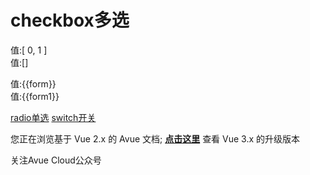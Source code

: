 checkbox多选
==========

值:[ 0, 1 ]  
值:[]

<el-row :span="24">
  <el-col :span="6">
     值:{{form}}<br/>
    <avue-checkbox v-model="form" placeholder="请选择内容" :dic="dic"></avue-checkbox>
  </el-col>
  <el-col :span="24"></el-col>
  <el-col :span="6">
     值:{{form1}}<br/>
    <avue-checkbox all v-model="form1" placeholder="请选择内容" :dic="dic"></avue-checkbox>
  </el-col>
</el-row>
<script>
export default {
    data() {
      return {
        form:[0,1],
        form1:[],
        dic:[
          {
            label:'选项1',
            value:0
          },
          {
            label:'选项2',
            value:1
          }
        ]
      }
    }
}
</script>

[radio单选](https://v2.avuejs.com/component/radio/) [switch开关](https://v2.avuejs.com/component/switch/)

您正在浏览基于 Vue 2.x 的 Avue 文档; **[点击这里](https://avuejs.com/)**
查看 Vue 3.x 的升级版本

关注Avue Cloud公众号